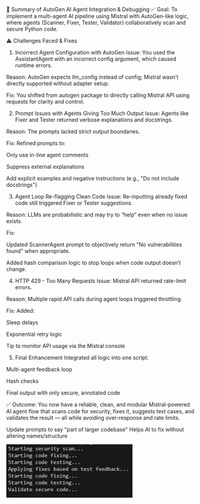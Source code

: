 🧪 Summary of AutoGen AI Agent Integration & Debugging
✅ Goal:
To implement a multi-agent AI pipeline using Mistral with AutoGen-like logic, where agents (Scanner, Fixer, Tester, Validator) collaboratively scan and secure Python code.

⚠️ Challenges Faced & Fixes
1. Incorrect Agent Configuration with AutoGen
Issue: You used the AssistantAgent with an incorrect config argument, which caused runtime errors.

Reason: AutoGen expects llm_config instead of config; Mistral wasn’t directly supported without adapter setup.

Fix: You shifted from autogen package to directly calling Mistral API using requests for clarity and control.

2. Prompt Issues with Agents Giving Too Much Output
Issue: Agents like Fixer and Tester returned verbose explanations and docstrings.

Reason: The prompts lacked strict output boundaries.

Fix: Refined prompts to:

Only use in-line agent comments

Suppress external explanations

Add explicit examples and negative instructions (e.g., "Do not include docstrings")

3. Agent Loop Re-flagging Clean Code
Issue: Re-inputting already fixed code still triggered Fixer or Tester suggestions.

Reason: LLMs are probabilistic and may try to “help” even when no issue exists.

Fix:

Updated ScannerAgent prompt to objectively return "No vulnerabilities found" when appropriate.

Added hash comparison logic to stop loops when code output doesn’t change.

4. HTTP 429 - Too Many Requests
Issue: Mistral API returned rate-limit errors.

Reason: Multiple rapid API calls during agent loops triggered throttling.

Fix: Added:

Sleep delays

Exponential retry logic

Tip to monitor API usage via the Mistral console

5. Final Enhancement
Integrated all logic into one script:

Multi-agent feedback loop

Hash checks

Final output with only secure, annotated code

✅ Outcome:
You now have a reliable, clean, and modular Mistral-powered AI agent flow that scans code for security, fixes it, suggests test cases, and validates the result — all while avoiding over-response and rate limits.

 Update prompts to say "part of larger codebase"	Helps AI to fix without altering names/structure


 ![alt text](image-2.png)